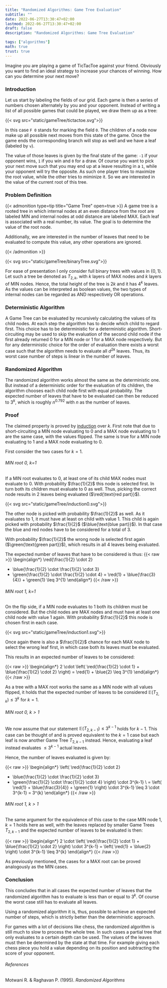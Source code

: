 ```yaml
---
title: "Randomized Algorithms: Game Tree Evaluation"
subtitle: ""
date: 2022-06-27T13:30:47+02:00
lastmod: 2022-06-27T13:30:47+02:00
draft: false
description: "Randomized Algorithms: Game Tree Evaluation"

tags: ["algorithms"]
math: true
trust: true
---
```


Imagine you are playing a game of TicTacToe against your friend. Obviously you want to find an ideal strategy to increase your chances of winning.
How can you determine your next move?

<!--more-->

### Introduction

Let us start by labeling the fields of our grid. Each game is then a series of numbers chosen alternately by you and your opponent.
Instead of writing a list of all possible games that could be played, we draw them up as a tree:

{{< svg src="static/gameTree/tictactoe.svg">}}

In this case `F 0` stands for marking the field `0`. The children of a node now make up all possible next moves from this state of the game. Once the game ends the corresponding branch will stop as well and we have a leaf (labeled by `v`).

The value of those leaves is given by the final state of the game: `-1` if your opponent wins, `1` if you win and `0` for a draw. Of course you want to pick your next move such that you may end up at a leave resulting in a `1`, while your opponent will try the opposite. As such one player tries to maximize the root value, while the other tries to miminize it.
So we are interested in the value of the current root of this tree.

### Problem Definition

{{< admonition type=tip title="Game Tree" open=true >}}
A game tree is a rooted tree in which internal nodes at an even distance from the root are labeled MIN and internal nodes at odd distance are labeled MAX. Each leaf is associated with a real number, its value. The goal is to determine the value of the root node.

Additionally, we are interested in the number of leaves that need to be evaluated to compute this value, any other operations are ignored.

{{< /admonition >}}

{{< svg src="static/gameTree/binaryTree.svg">}}

For ease of presentation I only consider full binary trees with values in $\lbrace 0,1 \rbrace$. 
Let such a tree be denoted as $T_{2,k}$, with $k$ layers of MAX nodes and $k$ layers of MIN nodes. Hence, the total height of the tree is $2k$ and it has $4^{k}$ leaves. As the values can be interpreted as boolean values, the two types of internal nodes can be regarded as AND respectively OR operations.

### Deterministic Algorithm

A Game Tree can be evaluated by recursively calculating the values of its child nodes. At each step the algorithm has to decide which child to regard first. This choice has to be deterministic for a deterministic algorithm. Short-circuiting may be used to skip the evaluation of the second child node if the first already returned 0 for a MIN node or 1 for a MAX node respectively. But for any deterministic choice for the order of evaluation there exists a worst case such that the algorithm needs to evaluate all $d^{2k}$ leaves. Thus, its worst case number of steps is linear in the number of leaves.

### Randomized Algorithm

The randomized algorithm works almost the same as the deterministic one.
But instead of a deterministic order for the evaluation of its children, the algorithm chooses each child node first with equal probability. The expected number of leaves that have to be evaluated can then be reduced to $3^{k}$, which is roughly $n^{0.792}$ with $n$ as the number of leaves.

### Proof

The claimed property is proved by [induction](https://en.wikipedia.org/wiki/Mathematical_induction) over $k$. First note that due to short-circuiting a MIN node evaluating to 0 and a MAX node evaluating to 1 are the same case, with the values flipped. The same is true for a MIN node evaluating to 1 and a MAX node evaluating to 0.

First consider the two cases for $k=1$.

###### MIN root 0, k=1

If a MIN root evaluates to 0, at least one of its child MAX nodes must evaluate to 0. With probability $\frac{1}{2}$ this node is selected first. In turn both its children must evaluate to 0 as well. 
Thus, picking the correct node results in $2$ leaves being evaluated ($\red{\text{red part}}$).

{{< svg src="static/gameTree/induction0.svg">}}

The other node is picked with probability $\frac{1}{2}$ as well. As it evaluates to 1, it must have at least on child with value 1. This child is again picked with probability $\frac{1}{2}$ ($\blue{\text{blue part}}$). In that case the blue and red nodes have to be considered for a total of 3. 

With probability $\frac{1}{2}$ the wrong node is selected first again ($\green{\text{green part}}$), which results in all 4 leaves being evaluated.

The expected number of leaves that have to be considered is thus:
{{< raw >}}
\begin{align*}
\red{\frac{1}{2} \cdot 2} 
+ \blue{\frac{1}{2} \cdot \frac{1}{2} \cdot 3} 
+ \green{\frac{1}{2} \cdot \frac{1}{2} \cdot 4} 
= \red{1} + \blue{\frac{3}{4}} + \green{1} \leq 3^{1}
\end{align*}
{{< /raw >}}


###### MIN root 1, k=1

On the flip side, if a MIN node evaluates to 1 both its children must be considered. But the child nodes are MAX nodes and must have at least one child node with value 1 again. With probability $\frac{1}{2}$ this node is chosen first in each case.

{{< svg src="static/gameTree/induction1.svg">}}

Once again there is also a $\frac{1}{2}$ chance for each MAX node to select the wrong leaf first, in which case both its leaves must be evaluated.

This results in an expected number of leaves to be considered:

{{< raw >}}
\begin{align*}
2 \cdot \left( \red{\frac{1}{2} \cdot 1} + \blue{\frac{1}{2} \cdot 2} \right)
= \red{1} + \blue{2} \leq 3^{1}
\end{align*}
{{< /raw >}}


As a tree with a MAX root works the same as a MIN node with all values flipped, it holds that the expected number of leaves to be considered $\mathbb{E}(T_{2,k}) \leq 3^{k}$ for $k=1$.

###### MIN root 0, $k > 1$

We now assume that our statement $\mathbb{E}(T_{2,k-1}) \leq 3^{k-1}$ holds for $k-1$. This case can be thought of and is proved equivalent to the $k=1$ case but each leaf is now another Game Tree $T_{2,k-1}$ instead. Hence, evaluating a leaf instead evaluates $\leq 3^{k-1}$ actual leaves.

Hence, the number of leaves evaluated is given by:

{{< raw >}}
\begin{align*}
\left( \red{\frac{1}{2} \cdot 2}
+ \blue{\frac{1}{2} \cdot \frac{1}{2} \cdot 3}
+ \green{\frac{1}{2} \cdot \frac{1}{2} \cdot 4} \right) \cdot 3^{k-1} \\
= \left( \red{1} + \blue{\frac{3}{4}} + \green{1} \right) \cdot 3^{k-1} 
\leq 3 \cdot 3^{k-1} = 3^{k}
\end{align*}
{{< /raw >}}

###### MIN root 1, $k > 1$
The same argument for the equivalence of this case to the case MIN node 1, $k = 1$ holds here as well, with the leaves replaced by smaller Game Trees $T_{2,k-1}$ and the expected number of leaves to be evaluated is then:

{{< raw >}}
\begin{align*}
2 \cdot \left( \red{\frac{1}{2} \cdot 1} + \blue{\frac{1}{2} \cdot 2} \right) \cdot 3^{k-1}
= \left( \red{1} + \blue{2} \right) \cdot 3^{k-1} \leq 3^{k}
\end{align*}
{{< /raw >}}

As previously mentioned, the cases for a MAX root can be proved analogously as the MIN cases.

### Conclusion

This concludes that in all cases the expected number of leaves that the randomized algorithm has to evaluate is less than or equal to $3^{k}$. Of course the worst case still has to evaluate all leaves.

Using a randomized algorithm it is, thus, possible to achieve an expected number of steps, which is strictly better than the deterministic approach.

For games with a lot of decisions like chess, the randomized algorithm is still much to slow to process the whole tree. In such cases a partial tree that only evaluates to a certain depth can be used. The values of the leaves must then be determined by the state at that time. For example giving each chess piece you hold a value depending on its position and subtracting the score of your opponent.

###### References
Motwani R. \& Raghavan P. (1995). *Randomized Algorithms*